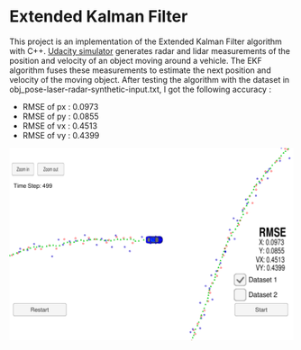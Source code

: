 # Extended Kalman Filter
This project is an implementation of the Extended Kalman Filter algorithm with C++. [Udacity simulator](https://github.com/udacity/self-driving-car-sim/releases) generates radar and lidar measurements of the position and velocity of an object moving around a vehicle. The EKF algorithm fuses these measurements to estimate the next position and velocity of the moving object.
After testing the algorithm with the dataset in obj_pose-laser-radar-synthetic-input.txt, I got the following accuracy :
- RMSE of px : 0.0973
- RMSE of py : 0.0855
- RMSE of vx : 0.4513
- RMSE of vy : 0.4399

![Simulator with dataset 1](simulator_dataset1.png)
